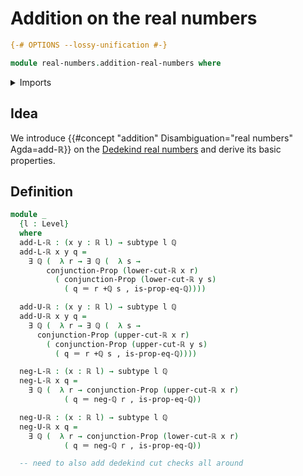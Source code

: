 # Addition on the real numbers

```agda
{-# OPTIONS --lossy-unification #-}

module real-numbers.addition-real-numbers where
```

<details><summary>Imports</summary>

```agda
open import elementary-number-theory.addition-rational-numbers
open import elementary-number-theory.rational-numbers
open import elementary-number-theory.equality-rational-numbers

open import foundation.conjunction
open import foundation.dependent-pair-types
open import foundation.existential-quantification
open import foundation.identity-types
open import foundation.subtypes
open import foundation.universe-levels

open import real-numbers.dedekind-real-numbers
```

</details>

## Idea

We introduce {{#concept "addition" Disambiguation="real numbers" Agda=add-ℝ}} on
the [Dedekind real numbers](real-numbers.dedekind-rational-numbers.md) and
derive its basic properties.

## Definition

```agda
module _
  {l : Level}
  where
  add-L-ℝ : (x y : ℝ l) → subtype l ℚ
  add-L-ℝ x y q =
    ∃ ℚ (  λ r → ∃ ℚ (  λ s →
        conjunction-Prop (lower-cut-ℝ x r)
          ( conjunction-Prop (lower-cut-ℝ y s)
            ( q ＝ r +ℚ s , is-prop-eq-ℚ))))

  add-U-ℝ : (x y : ℝ l) → subtype l ℚ
  add-U-ℝ x y q =
    ∃ ℚ (  λ r → ∃ ℚ (  λ s →
      conjunction-Prop (upper-cut-ℝ x r)
        ( conjunction-Prop (upper-cut-ℝ y s)
          ( q ＝ r +ℚ s , is-prop-eq-ℚ))))

  neg-L-ℝ : (x : ℝ l) → subtype l ℚ
  neg-L-ℝ x q =
    ∃ ℚ (  λ r → conjunction-Prop (upper-cut-ℝ x r)
            ( q ＝ neg-ℚ r , is-prop-eq-ℚ))

  neg-U-ℝ : (x : ℝ l) → subtype l ℚ
  neg-U-ℝ x q =
    ∃ ℚ (  λ r → conjunction-Prop (lower-cut-ℝ x r)
            ( q ＝ neg-ℚ r , is-prop-eq-ℚ))

  -- need to also add dedekind cut checks all around


```
